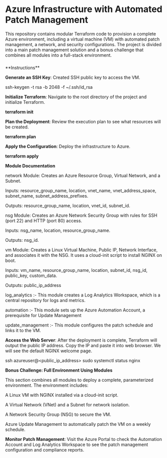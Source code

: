 

<h1>Azure Infrastructure with Automated Patch Management </h1>



This repository contains modular Terraform code to provision a complete Azure environment, including a virtual machine (VM) with automated patch management, a network, and security configurations. The project is divided into a main patch management solution and a bonus challenge that combines all modules into a full-stack environment.


<h3></h3>
**Instructions**

**Generate an SSH Key**: Created SSH public key to access the VM.

ssh-keygen -t rsa -b 2048 -f ~/.ssh/id_rsa


**Initialize Terraform**: Navigate to the root directory of the project and initialize Terraform.

**terraform init**

**Plan the Deployment**: Review the execution plan to see what resources will be created.

**terraform plan**


**Apply the Configuration**: Deploy the infrastructure to Azure.

**terraform apply**



**Module Documentation**

network Module: Creates an Azure Resource Group, Virtual Network, and a Subnet.

Inputs: resource_group_name, location, vnet_name, vnet_address_space, subnet_name, subnet_address_prefixes.

Outputs: resource_group_name, location, vnet_id, subnet_id.

nsg Module: Creates an Azure Network Security Group with rules for SSH (port 22) and HTTP (port 80) access.

Inputs: nsg_name, location, resource_group_name.

Outputs: nsg_id.

vm Module: Creates a Linux Virtual Machine, Public IP, Network Interface, and associates it with the NSG. It uses a cloud-init script to install NGINX on boot.

Inputs: vm_name, resource_group_name, location, subnet_id, nsg_id, public_key, custom_data.

Outputs: public_ip_address

log_analytics :- This module creates a Log Analytics Workspace, which is a central repository for logs and metrics.

automation :-  This module sets up the Azure Automation Account, a prerequisite for Update Management

update_management :- This module configures the patch schedule and links it to the VM.


**Access the Web Server**: After the deployment is complete, Terraform will output the public IP address. Copy the IP and paste it into  web browser. We will see the default NGINX welcome page.

ssh azureuser@<public_ip_address>
sudo systemctl status nginx



**Bonus Challenge: Full Environment Using Modules**


This section combines all modules to deploy a complete, parameterized environment. The environment includes:

A Linux VM with NGINX installed via a cloud-init script.

A Virtual Network (VNet) and a Subnet for network isolation.

A Network Security Group (NSG) to secure the VM.

Azure Update Management to automatically patch the VM on a weekly schedule.



**Monitor Patch Management**: Visit the Azure Portal to check the Automation Account and Log Analytics Workspace to see the patch management configuration and compliance reports.

